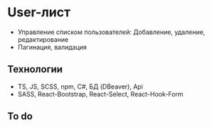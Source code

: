 # User-лист
- Управление списком пользователей: Добавление, удаление, редактирование
- Пагинация, валидация 
## Технологии
- TS, JS, SCSS, npm, C#, БД (DBeaver), Api
- SASS, React-Bootstrap, React-Select, React-Hook-Form

## To do
